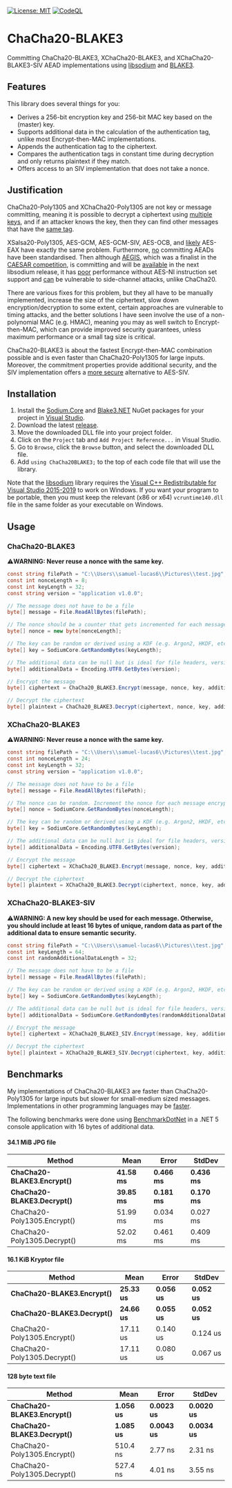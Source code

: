[![License: MIT](https://img.shields.io/badge/License-MIT-blue.svg)](https://github.com/samuel-lucas6/ChaCha20-BLAKE3/blob/main/LICENSE)
[![CodeQL](https://github.com/samuel-lucas6/ChaCha20-BLAKE3/actions/workflows/codeql-analysis.yml/badge.svg)](https://github.com/samuel-lucas6/ChaCha20-BLAKE3/actions)

# ChaCha20-BLAKE3
Committing ChaCha20-BLAKE3, XChaCha20-BLAKE3, and XChaCha20-BLAKE3-SIV AEAD implementations using [libsodium](https://doc.libsodium.org/) and [BLAKE3](https://github.com/BLAKE3-team/BLAKE3).

## Features
This library does several things for you:
- Derives a 256-bit encryption key and 256-bit MAC key based on the (master) key.
- Supports additional data in the calculation of the authentication tag, unlike most Encrypt-then-MAC implementations.
- Appends the authentication tag to the ciphertext.
- Compares the authentication tags in constant time during decryption and only returns plaintext if they match.
- Offers access to an SIV implementation that does not take a nonce.

## Justification
ChaCha20-Poly1305 and XChaCha20-Poly1305 are not key or message committing, meaning it is possible to decrypt a ciphertext using [multiple keys](https://eprint.iacr.org/2020/1491.pdf), and if an attacker knows the key, then they can find other messages that have the [same tag](https://neilmadden.blog/2021/02/16/when-a-kem-is-not-enough/).

XSalsa20-Poly1305, AES-GCM, AES-GCM-SIV, AES-OCB, and [likely](https://crypto.stackexchange.com/questions/87779/do-ccm-and-eax-provide-key-commitment) AES-EAX have exactly the same problem. Furthermore, [no](https://www.usenix.org/system/files/sec21_slides_len.pdf) committing AEADs have been standardised. Then although [AEGIS](https://eprint.iacr.org/2013/695.pdf), which was a finalist in the [CAESAR competition](https://competitions.cr.yp.to/caesar-submissions.html), is committing and will be [available](https://github.com/jedisct1/libsodium/issues/1028) in the next libsodium release, it has [poor](https://github.com/jedisct1/libsodium/issues/951#issuecomment-620561064) performance without AES-NI instruction set support and [can](https://jedisct1.github.io/draft-aegis-aead/draft-denis-aegis-aead.html#name-security-considerations) be vulnerable to side-channel attacks, unlike ChaCha20.

There are various fixes for this problem, but they all have to be manually implemented, increase the size of the ciphertext, slow down encryption/decryption to some extent, certain approaches are vulnerable to timing attacks, and the better solutions I have seen involve the use of a non-polynomial MAC (e.g. HMAC), meaning you may as well switch to Encrypt-then-MAC, which can provide improved security guarantees, unless maximum performance or a small tag size is critical.

ChaCha20-BLAKE3 is about the fastest Encrypt-then-MAC combination possible and is even faster than ChaCha20-Poly1305 for large inputs. Moreover, the commitment properties provide additional security, and the SIV implementation offers a [more secure](https://eprint.iacr.org/2019/1492.pdf) alternative to AES-SIV.

## Installation
1. Install the [Sodium.Core](https://www.nuget.org/packages/Sodium.Core) and [Blake3.NET](https://www.nuget.org/packages/Blake3/) NuGet packages for your project in [Visual Studio](https://docs.microsoft.com/en-us/nuget/quickstart/install-and-use-a-package-in-visual-studio).
2. Download the latest [release](https://github.com/samuel-lucas6/ChaCha20-BLAKE3/releases).
3. Move the downloaded DLL file into your project folder.
4. Click on the ```Project``` tab and ```Add Project Reference...``` in Visual Studio.
5. Go to ```Browse```, click the ```Browse``` button, and select the downloaded DLL file.
6. Add ```using ChaCha20BLAKE3;``` to the top of each code file that will use the library.

Note that the [libsodium](https://doc.libsodium.org/) library requires the [Visual C++ Redistributable for Visual Studio 2015-2019](https://support.microsoft.com/en-us/help/2977003/the-latest-supported-visual-c-downloads) to work on Windows. If you want your program to be portable, then you must keep the relevant (x86 or x64) ```vcruntime140.dll``` file in the same folder as your executable on Windows.

## Usage
### ChaCha20-BLAKE3
⚠️**WARNING: Never reuse a nonce with the same key.**
```c#
const string filePath = "C:\\Users\\samuel-lucas6\\Pictures\\test.jpg";
const int nonceLength = 8;
const int keyLength = 32;
const string version = "application v1.0.0";

// The message does not have to be a file
byte[] message = File.ReadAllBytes(filePath);

// The nonce should be a counter that gets incremented for each message encrypted using the same key
byte[] nonce = new byte[nonceLength];

// The key can be random or derived using a KDF (e.g. Argon2, HKDF, etc)
byte[] key = SodiumCore.GetRandomBytes(keyLength);

// The additional data can be null but is ideal for file headers, version numbers, timestamps, etc
byte[] additionalData = Encoding.UTF8.GetBytes(version);

// Encrypt the message
byte[] ciphertext = ChaCha20_BLAKE3.Encrypt(message, nonce, key, additionalData);

// Decrypt the ciphertext
byte[] plaintext = ChaCha20_BLAKE3.Decrypt(ciphertext, nonce, key, additionalData);
```

### XChaCha20-BLAKE3
⚠️**WARNING: Never reuse a nonce with the same key.**
```c#
const string filePath = "C:\\Users\\samuel-lucas6\\Pictures\\test.jpg";
const int nonceLength = 24;
const int keyLength = 32;
const string version = "application v1.0.0";

// The message does not have to be a file
byte[] message = File.ReadAllBytes(filePath);

// The nonce can be random. Increment the nonce for each message encrypted using the same key
byte[] nonce = SodiumCore.GetRandomBytes(nonceLength);

// The key can be random or derived using a KDF (e.g. Argon2, HKDF, etc)
byte[] key = SodiumCore.GetRandomBytes(keyLength);

// The additional data can be null but is ideal for file headers, version numbers, timestamps, etc
byte[] additionalData = Encoding.UTF8.GetBytes(version);

// Encrypt the message
byte[] ciphertext = XChaCha20_BLAKE3.Encrypt(message, nonce, key, additionalData);

// Decrypt the ciphertext
byte[] plaintext = XChaCha20_BLAKE3.Decrypt(ciphertext, nonce, key, additionalData);
```

### XChaCha20-BLAKE3-SIV
⚠️**WARNING: A new key should be used for each message. Otherwise, you should include at least 16 bytes of unique, random data as part of the additional data to ensure semantic security.**
```c#
const string filePath = "C:\\Users\\samuel-lucas6\\Pictures\\test.jpg";
const int keyLength = 64;
const int randomAdditionalDataLength = 32;

// The message does not have to be a file
byte[] message = File.ReadAllBytes(filePath);

// The key can be random or derived using a KDF (e.g. Argon2, HKDF, etc)
byte[] key = SodiumCore.GetRandomBytes(keyLength);

// The additional data can be null but is ideal for file headers, version numbers, timestamps, etc
byte[] additionalData = SodiumCore.GetRandomBytes(randomAdditionalDataLength);

// Encrypt the message
byte[] ciphertext = XChaCha20_BLAKE3_SIV.Encrypt(message, key, additionalData);

// Decrypt the ciphertext
byte[] plaintext = XChaCha20_BLAKE3_SIV.Decrypt(ciphertext, key, additionalData);
```

## Benchmarks
My implementations of ChaCha20-BLAKE3 are faster than ChaCha20-Poly1305 for large inputs but slower for small-medium sized messages. Implementations in other programming languages may be [faster](https://github.com/PaulGrandperrin/XChaCha8Blake3Siv).

The following benchmarks were done using [BenchmarkDotNet](https://benchmarkdotnet.org/) in a .NET 5 console application with 16 bytes of additional data.

#### 34.1 MiB JPG file
|                  Method |     Mean |    Error |   StdDev |
|------------------------ |----------|----------|----------|
| **ChaCha20-BLAKE3.Encrypt()** | **41.58 ms** | **0.466 ms** | **0.436 ms** |
| **ChaCha20-BLAKE3.Decrypt()** | **39.85 ms** | **0.181 ms** | **0.170 ms** |
| ChaCha20-Poly1305.Encrypt() | 51.99 ms | 0.034 ms | 0.027 ms |
| ChaCha20-Poly1305.Decrypt() | 52.02 ms | 0.461 ms | 0.409 ms |

#### 16.1 KiB Kryptor file
|                  Method |     Mean |    Error |   StdDev |
|------------------------ |----------|----------|----------|
| **ChaCha20-BLAKE3.Encrypt()** | **25.33 us** | **0.056 us** | **0.052 us** |
| **ChaCha20-BLAKE3.Decrypt()** | **24.66 us** | **0.055 us** | **0.052 us** |
| ChaCha20-Poly1305.Encrypt() | 17.11 us | 0.140 us | 0.124 us |
| ChaCha20-Poly1305.Decrypt() | 17.11 us | 0.080 us | 0.067 us |

#### 128 byte text file
|                  Method |     Mean |     Error |    StdDev |
|------------------------ |----------|-----------|-----------|
| **ChaCha20-BLAKE3.Encrypt()** | **1.056 us** | **0.0023 us** | **0.0020 us** |
| **ChaCha20-BLAKE3.Decrypt()** | **1.085 us** | **0.0043 us** | **0.0034 us** |
| ChaCha20-Poly1305.Encrypt() | 510.4 ns | 2.77 ns | 2.31 ns |
| ChaCha20-Poly1305.Decrypt() | 527.4 ns | 4.01 ns | 3.55 ns |
